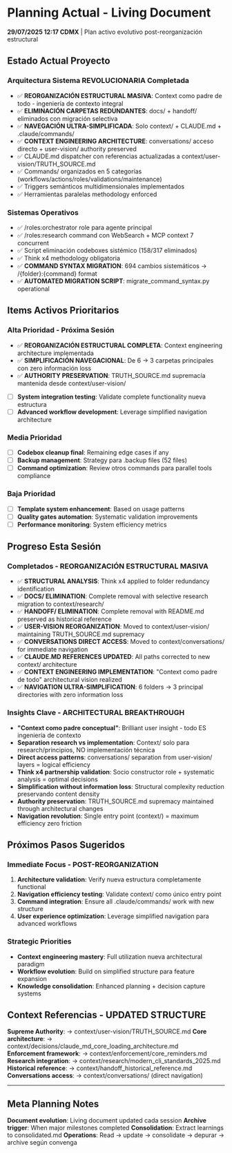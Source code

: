 # Planning Actual - Living Document

**29/07/2025 12:17 CDMX** | Plan activo evolutivo post-reorganización estructural

## Estado Actual Proyecto

### Arquitectura Sistema REVOLUCIONARIA Completada  
- ✅ **REORGANIZACIÓN ESTRUCTURAL MASIVA**: Context como padre de todo - ingeniería de contexto integral
- ✅ **ELIMINACIÓN CARPETAS REDUNDANTES**: docs/ + handoff/ eliminados con migración selectiva
- ✅ **NAVEGACIÓN ULTRA-SIMPLIFICADA**: Solo context/ + CLAUDE.md + .claude/commands/
- ✅ **CONTEXT ENGINEERING ARCHITECTURE**: conversations/ acceso directo + user-vision/ authority preserved
- ✅ CLAUDE.md dispatcher con referencias actualizadas a context/user-vision/TRUTH_SOURCE.md
- ✅ Commands/ organizados en 5 categorías (workflows/actions/roles/validations/maintenance)
- ✅ Triggers semánticos multidimensionales implementados
- ✅ Herramientas paralelas methodology enforced

### Sistemas Operativos
- ✅ /roles:orchestrator role para agente principal
- ✅ /roles:research command con WebSearch + MCP context 7 concurrent
- ✅ Script eliminación codeboxes sistémico (158/317 eliminados)
- ✅ Think x4 methodology obligatoria
- ✅ **COMMAND SYNTAX MIGRATION**: 694 cambios sistemáticos → /{folder}:{command} format
- ✅ **AUTOMATED MIGRATION SCRIPT**: migrate_command_syntax.py operational

## Items Activos Prioritarios

### Alta Prioridad - Próxima Sesión  
- ✅ **REORGANIZACIÓN ESTRUCTURAL COMPLETA**: Context engineering architecture implementada
- ✅ **SIMPLIFICACIÓN NAVEGACIONAL**: De 6 → 3 carpetas principales con zero información loss
- ✅ **AUTHORITY PRESERVATION**: TRUTH_SOURCE.md supremacía mantenida desde context/user-vision/
- [ ] **System integration testing**: Validate complete functionality nueva estructura
- [ ] **Advanced workflow development**: Leverage simplified navigation architecture

### Media Prioridad
- [ ] **Codebox cleanup final**: Remaining edge cases if any
- [ ] **Backup management**: Strategy para .backup files (52 files)
- [ ] **Command optimization**: Review otros commands para parallel tools compliance

### Baja Prioridad
- [ ] **Template system enhancement**: Based on usage patterns
- [ ] **Quality gates automation**: Systematic validation improvements
- [ ] **Performance monitoring**: System efficiency metrics

## Progreso Esta Sesión

### Completados - REORGANIZACIÓN ESTRUCTURAL MASIVA
- ✅ **STRUCTURAL ANALYSIS**: Think x4 applied to folder redundancy identification 
- ✅ **DOCS/ ELIMINATION**: Complete removal with selective research migration to context/research/
- ✅ **HANDOFF/ ELIMINATION**: Complete removal with README.md preserved as historical reference
- ✅ **USER-VISION REORGANIZATION**: Moved to context/user-vision/ maintaining TRUTH_SOURCE.md supremacy
- ✅ **CONVERSATIONS DIRECT ACCESS**: Moved to context/conversations/ for immediate navigation
- ✅ **CLAUDE.MD REFERENCES UPDATED**: All paths corrected to new context/ architecture
- ✅ **CONTEXT ENGINEERING IMPLEMENTATION**: "Context como padre de todo" architectural vision realized
- ✅ **NAVIGATION ULTRA-SIMPLIFICATION**: 6 folders → 3 principal directories with zero information loss

### Insights Clave - ARCHITECTURAL BREAKTHROUGH
- **"Context como padre conceptual"**: Brilliant user insight - todo ES ingeniería de contexto
- **Separation research vs implementation**: Context/ solo para research/principios, NO implementación técnica  
- **Direct access patterns**: conversations/ separation from user-vision/ layers = logical efficiency
- **Think x4 partnership validation**: Socio constructor role + systematic analysis = optimal decisions
- **Simplification without information loss**: Structural complexity reduction preservando content density
- **Authority preservation**: TRUTH_SOURCE.md supremacy maintained through architectural changes
- **Navigation revolution**: Single entry point (context/) = maximum efficiency zero friction

## Próximos Pasos Sugeridos

### Immediate Focus - POST-REORGANIZATION
1. **Architecture validation**: Verify nueva estructura completamente functional
2. **Navigation efficiency testing**: Validate context/ como único entry point
3. **Command integration**: Ensure all .claude/commands/ work with new structure
4. **User experience optimization**: Leverage simplified navigation para advanced workflows

### Strategic Priorities
- **Context engineering mastery**: Full utilization nueva architectural paradigm
- **Workflow evolution**: Build on simplified structure para feature expansion  
- **Knowledge consolidation**: Enhanced planning + decision capture systems

## Context Referencias - UPDATED STRUCTURE

**Supreme Authority**: → context/user-vision/TRUTH_SOURCE.md
**Core architecture**: → context/decisions/claude_md_core_loading_architecture.md  
**Enforcement framework**: → context/enforcement/core_reminders.md
**Research integration**: → context/research/modern_cli_standards_2025.md
**Historical reference**: → context/handoff_historical_reference.md
**Conversations access**: → context/conversations/ (direct navigation)

---

## Meta Planning Notes

**Document evolution**: Living document updated cada session
**Archive trigger**: When major milestones completed
**Consolidation**: Extract learnings to consolidated.md
**Operations**: Read → update → consolidate → depurar → archive según convenga